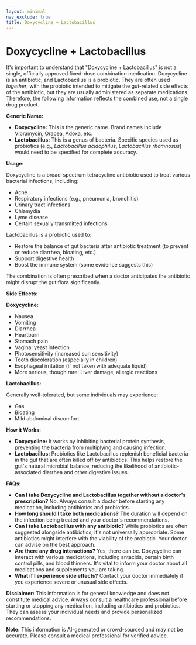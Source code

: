 ```yaml
---
layout: minimal
nav_exclude: true
title: Doxycycline + Lactobacillus
---
```


# Doxycycline + Lactobacillus

It's important to understand that "Doxycycline + Lactobacillus" is not a single, officially approved fixed-dose combination medication.  Doxycycline is an antibiotic, and Lactobacillus is a probiotic.  They are often used *together*, with the probiotic intended to mitigate the gut-related side effects of the antibiotic, but they are usually administered as separate medications.  Therefore, the following information reflects the combined use, not a single drug product.

**Generic Name:**

* **Doxycycline:**  This is the generic name. Brand names include Vibramycin, Oracea, Adoxa, etc.
* **Lactobacillus:** This is a genus of bacteria. Specific species used as probiotics (e.g., *Lactobacillus acidophilus*, *Lactobacillus rhamnosus*) would need to be specified for complete accuracy.


**Usage:**

Doxycycline is a broad-spectrum tetracycline antibiotic used to treat various bacterial infections, including:

* Acne
* Respiratory infections (e.g., pneumonia, bronchitis)
* Urinary tract infections
* Chlamydia
* Lyme disease
* Certain sexually transmitted infections


Lactobacillus is a probiotic used to:

* Restore the balance of gut bacteria after antibiotic treatment (to prevent or reduce diarrhea, bloating, etc.)
* Support digestive health
* Boost the immune system (some evidence suggests this)

The combination is often prescribed when a doctor anticipates the antibiotic might disrupt the gut flora significantly.


**Side Effects:**

**Doxycycline:**

* Nausea
* Vomiting
* Diarrhea
* Heartburn
* Stomach pain
* Vaginal yeast infection
* Photosensitivity (increased sun sensitivity)
* Tooth discoloration (especially in children)
* Esophageal irritation (if not taken with adequate liquid)
* More serious, though rare: Liver damage, allergic reactions


**Lactobacillus:**

Generally well-tolerated, but some individuals may experience:

* Gas
* Bloating
* Mild abdominal discomfort


**How it Works:**

* **Doxycycline:**  It works by inhibiting bacterial protein synthesis, preventing the bacteria from multiplying and causing infection.
* **Lactobacillus:** Probiotics like Lactobacillus replenish beneficial bacteria in the gut that are often killed off by antibiotics.  This helps restore the gut's natural microbial balance, reducing the likelihood of antibiotic-associated diarrhea and other digestive issues.


**FAQs:**

* **Can I take Doxycycline and Lactobacillus together without a doctor's prescription?** No.  Always consult a doctor before starting any medication, including antibiotics and probiotics.
* **How long should I take both medications?**  The duration will depend on the infection being treated and your doctor's recommendations.
* **Can I take Lactobacillus with any antibiotic?**  While probiotics are often suggested alongside antibiotics, it's not universally appropriate.  Some antibiotics might interfere with the viability of the probiotic.  Your doctor can advise on the best approach.
* **Are there any drug interactions?**  Yes, there can be. Doxycycline can interact with various medications, including antacids, certain birth control pills, and blood thinners. It's vital to inform your doctor about all medications and supplements you are taking.
* **What if I experience side effects?** Contact your doctor immediately if you experience severe or unusual side effects.


**Disclaimer:** This information is for general knowledge and does not constitute medical advice.  Always consult a healthcare professional before starting or stopping any medication, including antibiotics and probiotics.  They can assess your individual needs and provide personalized recommendations.


**Note:** This information is AI-generated or crowd-sourced and may not be accurate. Please consult a medical professional for verified advice.